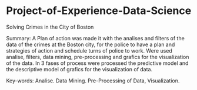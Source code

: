 # Project-of-Experience-Data-Science
Solving Crimes in the City of Boston

Summary: A Plan of action was made it with the analises and filters of the data of the crimes at the Boston city, for the police to have a plan and strategies of action and schedule turns of police to work. Were used analise, filters, data mining, pre-processing and grafics for the visualization of the data. In 3 fases of process were processed the predictive model and the descriptive model of grafics for the visualization of data.

Key-words: Analise. Data Mining. Pre-Processing of Data, Visualization.

